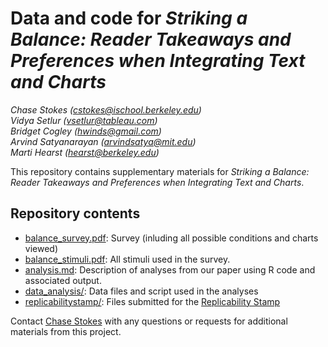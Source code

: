 # Data and code for _Striking a Balance: Reader Takeaways and Preferences when Integrating Text and Charts_

_Chase Stokes ([cstokes@ischool.berkeley.edu](mailto:cstokes@ischool.berkeley.edu))_<br>
_Vidya Setlur ([vsetlur@tableau.com](mailto:vsetlur@tableau.com))_<br>
_Bridget Cogley ([hwinds@gmail.com](mailto:hwinds@gmail.com))_<br>
_Arvind Satyanarayan ([arvindsatya@mit.edu](mailto:arvindsatya@mit.edu))_<br>
_Marti Hearst ([hearst@berkeley.edu](mailto:hearst@berkeley.edu))_<br>

This repository contains supplementary materials for _Striking a Balance: Reader Takeaways and Preferences when Integrating Text and Charts_.

## Repository contents

* [balance_survey.pdf](balance_survey.pdf): Survey (inluding all possible conditions and charts viewed)
* [balance_stimuli.pdf](balance_stimuli.pdf): All stimuli used in the survey.
* [analysis.md](analysis.md): Description of analyses from our paper using R code and associated output.
* [data_analysis/](data_analysis/): Data files and script used in the analyses
* [replicabilitystamp/](replicabilitystamp/): Files submitted for the [Replicability Stamp](http://www.replicabilitystamp.org/requirements.html)

Contact [Chase Stokes](mailto:cstokes@ischool.berkeley.edu) with any questions or requests for additional materials from this project.
